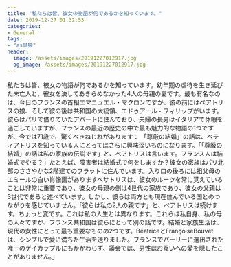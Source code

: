 ```yaml
---
title: "私たちは皆、彼女の物語が何であるかを知っています。"
date: 2019-12-27 01:32:53
categories:
- General
tags:
- "as単独"
header:
  image: /assets/images/20191227012917.jpg
  og_image: /assets/images/20191227012917.jpg
---
```


私たちは皆、彼女の物語が何であるかを知っています。幼年期の虐待を生き延びた未亡人と、彼女を決してあきらめなかった4人の母親の妻です。最も有名なのは、今日のフランスの首相エマニュエル・マクロンですが、彼の前にはベアトリスの娘、そして彼の後は共和国の大統領、エドゥアール・フィリップがいます。彼らはパリで借りていたアパートに住んでおり、夫婦の長男はイタリアで休暇を過ごしていますが、フランスの最近の歴史の中で最も魅力的な物語の1つですが、今では71歳で、驚くべきねじれがあります： 「尊厳の結婚」の話は、ベティアトリスを知っている人にとってはさらに興味深いものになります。「「尊厳の結婚」の話は私の家族の伝説です」と、ベアトリスは言います。フランス人は結婚式でやる？」たとえば、障害者は結婚式で何をしますか？彼女の家族はパリ北部のささやかな2階建てのフラットに住んでいます。入り口の後ろには祖父母のエミールの白い肖像画がありますベサトリスは、彼女のルーツを常に覚えていることは非常に重要であり、彼女の母親の側は4世代の家族であり、彼女の父親は3世代であると述べています。しかし、彼らは両方とも現在住んでいる国とのつながりを感じていません。「彼らは私の2人の親です」と、ベアトリスは続けます。ちょっと変です。これは私の人生とは異なります。これらは私自身、私の母の人々ですが、フランス共和国は彼らにとって別の話です。結婚と家族生活は、現代の女性にとって最も重要なものの2つです。BéatriceとFrançoiseBouvetは、シンプルで愛に満ちた生活を送りました。フランスでパーリーに選出された唯一のゲイカップルにもかかわらず、議会では、男性はお互いへの愛を隠したことがありません。」
